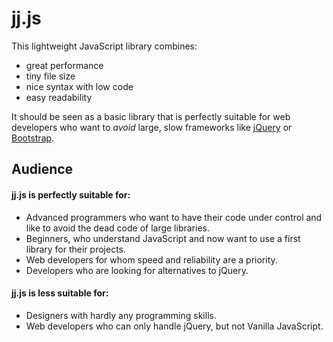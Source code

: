 # jj.js

This lightweight JavaScript library combines:
* great performance
* tiny file size
* nice syntax with low code
* easy readability

It should be seen as a basic library that is perfectly suitable for web developers
who want to *avoid* large, slow frameworks like [jQuery](https://github.com/jquery/jquery) or [Bootstrap](https://github.com/twbs/bootstrap).

## Audience

#### jj.js is perfectly suitable for:
* Advanced programmers who want to have their code under control and like to avoid the dead code of large libraries.
* Beginners, who understand JavaScript and now want to use a first library for their projects.
* Web developers for whom speed and reliability are a priority.
* Developers who are looking for alternatives to jQuery.

#### jj.js is less suitable for:
* Designers with hardly any programming skills.
* Web developers who can only handle jQuery, but not Vanilla JavaScript.
